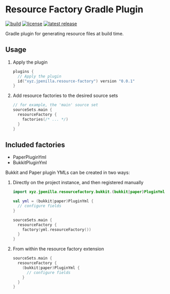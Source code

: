 # Resource Factory Gradle Plugin

[![build](https://img.shields.io/github/actions/workflow/status/jpenilla/resource-factory/build.yml?branch=master)](https://github.com/jpenilla/resource-factory/actions)
[![license](https://img.shields.io/badge/license-Apache--2.0-blue)](LICENSE)
[![latest release](https://img.shields.io/gradle-plugin-portal/v/xyz.jpenilla.resource-factory)](https://plugins.gradle.org/plugin/xyz.jpenilla.resource-factory)

Gradle plugin for generating resource files at build time.

## Usage

1) Apply the plugin
    ```kotlin
    plugins {
      // Apply the plugin
      id("xyz.jpenilla.resource-factory") version "0.0.1"
    }
    ```
2) Add resource factories to the desired source sets
    ```kotlin
    // for example, the 'main' source set
    sourceSets.main {
      resourceFactory {
        factories(/* ... */)
      }
    }
    ```
   
## Included factories

- PaperPluginYml
- BukkitPluginYml

Bukkit and Paper plugin YMLs can be created in two ways:
1) Directly on the project instance, and then registered manually
    ```kotlin
    import xyz.jpenilla.resourcefactory.bukkit.(bukkit|paper)PluginYml
    
    val yml = (bukkit|paper)PluginYml {
      // configure fields
    }

    sourceSets.main {
      resourceFactory {
        factory(yml.resourceFactory())
      }
    }
    ```
2) From within the resource factory extension
    ```kotlin
    sourceSets.main {
      resourceFactory {
        (bukkit|paper)PluginYml {
          // configure fields
        }
      }
    }
    ```
